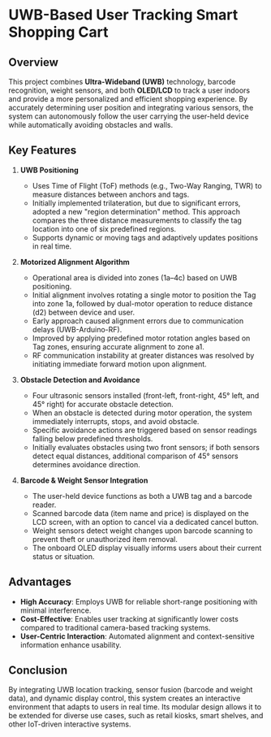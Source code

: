# UWB-Based User Tracking Smart Shopping Cart


## Overview
This project combines **Ultra-Wideband (UWB)** technology, barcode recognition, weight sensors, and both **OLED/LCD** to track a user indoors and provide a more personalized and efficient shopping experience. By accurately determining user position and integrating various sensors, the system can autonomously follow the user carrying the user-held device while automatically avoiding obstacles and walls.

## Key Features
1. **UWB Positioning**  
   - Uses Time of Flight (ToF) methods (e.g., Two-Way Ranging, TWR) to measure distances between anchors and tags.  
   - Initially implemented trilateration, but due to significant errors, adopted a new "region determination" method. This approach compares the three distance measurements to classify the tag location into one of six predefined regions.
   - Supports dynamic or moving tags and adaptively updates positions in real time.

2. **Motorized Alignment Algorithm**  
   - Operational area is divided into zones (1a–4c) based on UWB positioning.
   - Initial alignment involves rotating a single motor to position the Tag into zone 1a, followed by dual-motor operation to reduce distance (d2) between device and user.
   - Early approach caused alignment errors due to communication delays (UWB-Arduino-RF).
   - Improved by applying predefined motor rotation angles based on Tag zones, ensuring accurate alignment to zone a1.
   - RF communication instability at greater distances was resolved by initiating immediate forward motion upon alignment.

3. **Obstacle Detection and Avoidance**
   - Four ultrasonic sensors installed (front-left, front-right, 45° left, and 45° right) for accurate obstacle detection.
   - When an obstacle is detected during motor operation, the system immediately interrupts, stops, and avoid obstacle.
   - Specific avoidance actions are triggered based on sensor readings falling below predefined thresholds.
   - Initially evaluates obstacles using two front sensors; if both sensors detect equal distances, additional comparison of 45° sensors determines avoidance direction.
   
4. **Barcode & Weight Sensor Integration**  
   - The user-held device functions as both a UWB tag and a barcode reader.
   - Scanned barcode data (item name and price) is displayed on the LCD screen, with an option to cancel via a dedicated cancel button.
   - Weight sensors detect weight changes upon barcode scanning to prevent theft or unauthorized item removal.
   - The onboard OLED display visually informs users about their current status or situation.

## Advantages
- **High Accuracy**: Employs UWB for reliable short-range positioning with minimal interference. 
- **Cost-Effective**: Enables user tracking at significantly lower costs compared to traditional camera-based tracking systems.
- **User-Centric Interaction**: Automated alignment and context-sensitive information enhance usability.

## Conclusion
By integrating UWB location tracking, sensor fusion (barcode and weight data), and dynamic display control, this system creates an interactive environment that adapts to users in real time. Its modular design allows it to be extended for diverse use cases, such as retail kiosks, smart shelves, and other IoT-driven interactive systems.

